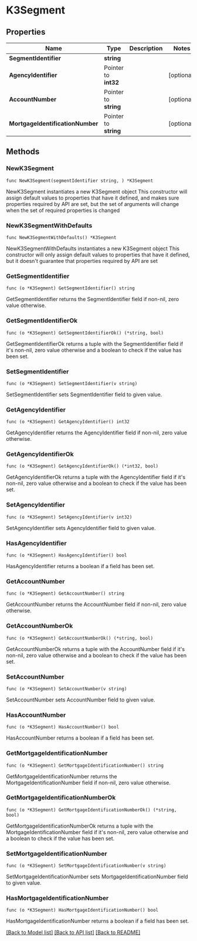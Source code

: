 # K3Segment

## Properties

Name | Type | Description | Notes
------------ | ------------- | ------------- | -------------
**SegmentIdentifier** | **string** |  | 
**AgencyIdentifier** | Pointer to **int32** |  | [optional] 
**AccountNumber** | Pointer to **string** |  | [optional] 
**MortgageIdentificationNumber** | Pointer to **string** |  | [optional] 

## Methods

### NewK3Segment

`func NewK3Segment(segmentIdentifier string, ) *K3Segment`

NewK3Segment instantiates a new K3Segment object
This constructor will assign default values to properties that have it defined,
and makes sure properties required by API are set, but the set of arguments
will change when the set of required properties is changed

### NewK3SegmentWithDefaults

`func NewK3SegmentWithDefaults() *K3Segment`

NewK3SegmentWithDefaults instantiates a new K3Segment object
This constructor will only assign default values to properties that have it defined,
but it doesn't guarantee that properties required by API are set

### GetSegmentIdentifier

`func (o *K3Segment) GetSegmentIdentifier() string`

GetSegmentIdentifier returns the SegmentIdentifier field if non-nil, zero value otherwise.

### GetSegmentIdentifierOk

`func (o *K3Segment) GetSegmentIdentifierOk() (*string, bool)`

GetSegmentIdentifierOk returns a tuple with the SegmentIdentifier field if it's non-nil, zero value otherwise
and a boolean to check if the value has been set.

### SetSegmentIdentifier

`func (o *K3Segment) SetSegmentIdentifier(v string)`

SetSegmentIdentifier sets SegmentIdentifier field to given value.


### GetAgencyIdentifier

`func (o *K3Segment) GetAgencyIdentifier() int32`

GetAgencyIdentifier returns the AgencyIdentifier field if non-nil, zero value otherwise.

### GetAgencyIdentifierOk

`func (o *K3Segment) GetAgencyIdentifierOk() (*int32, bool)`

GetAgencyIdentifierOk returns a tuple with the AgencyIdentifier field if it's non-nil, zero value otherwise
and a boolean to check if the value has been set.

### SetAgencyIdentifier

`func (o *K3Segment) SetAgencyIdentifier(v int32)`

SetAgencyIdentifier sets AgencyIdentifier field to given value.

### HasAgencyIdentifier

`func (o *K3Segment) HasAgencyIdentifier() bool`

HasAgencyIdentifier returns a boolean if a field has been set.

### GetAccountNumber

`func (o *K3Segment) GetAccountNumber() string`

GetAccountNumber returns the AccountNumber field if non-nil, zero value otherwise.

### GetAccountNumberOk

`func (o *K3Segment) GetAccountNumberOk() (*string, bool)`

GetAccountNumberOk returns a tuple with the AccountNumber field if it's non-nil, zero value otherwise
and a boolean to check if the value has been set.

### SetAccountNumber

`func (o *K3Segment) SetAccountNumber(v string)`

SetAccountNumber sets AccountNumber field to given value.

### HasAccountNumber

`func (o *K3Segment) HasAccountNumber() bool`

HasAccountNumber returns a boolean if a field has been set.

### GetMortgageIdentificationNumber

`func (o *K3Segment) GetMortgageIdentificationNumber() string`

GetMortgageIdentificationNumber returns the MortgageIdentificationNumber field if non-nil, zero value otherwise.

### GetMortgageIdentificationNumberOk

`func (o *K3Segment) GetMortgageIdentificationNumberOk() (*string, bool)`

GetMortgageIdentificationNumberOk returns a tuple with the MortgageIdentificationNumber field if it's non-nil, zero value otherwise
and a boolean to check if the value has been set.

### SetMortgageIdentificationNumber

`func (o *K3Segment) SetMortgageIdentificationNumber(v string)`

SetMortgageIdentificationNumber sets MortgageIdentificationNumber field to given value.

### HasMortgageIdentificationNumber

`func (o *K3Segment) HasMortgageIdentificationNumber() bool`

HasMortgageIdentificationNumber returns a boolean if a field has been set.


[[Back to Model list]](../README.md#documentation-for-models) [[Back to API list]](../README.md#documentation-for-api-endpoints) [[Back to README]](../README.md)


